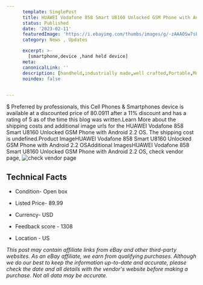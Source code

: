 ```yaml
---
      template: SinglePost
      title: HUAWEI Vodafone 858 Smart U8160 Unlocked GSM Phone with Android 2.2 OS
      status: Published
      date: '2023-02-11'
      featuredImage: 'https://i.ebayimg.com/thumbs/images/g/-zAAAOSw7sFjbDeD/s-l225.jpg'
      category: News , Updates

      excerpt: >-
        [smartphone,device ,hand held device]
      meta:
      canonicalLink: ''
      description: [handheld,industrially made,well crafted,Portable,Mobile,Compact,Convenient,Lightweight,Maneuverable,Man-portable,Miniature,Carriable,Hand-held,Light,Holdable,Transportable,Mobile device,Pocket-sized,On-the-go,Wireless,Cordless,Compact size,Convenient size, smartphone,device ,hand held device]
      noindex: false

        
---
```

$
    Preferred by professionals, this Cell Phones & Smartphones device is available at a discounted price of 80.0911 after a 11% discount and has a rating of 5 as of the time this blog was written.Learn More about the shipping costs and additional image urls for the HUAWEI Vodafone 858 Smart U8160 Unlocked GSM Phone with Android 2.2 OS. The shipping cost is undefined.Product ImageHUAWEI Vodafone 858 Smart U8160 Unlocked GSM Phone with Android 2.2 OSAdditional ImagesHUAWEI Vodafone 858 Smart U8160 Unlocked GSM Phone with Android 2.2 OS, check vendor page, ![check vendor page](https://origin-galleryplus.ebayimg.com/ws/web/275533858092_2_0_1/225x225.jpg,https://origin-galleryplus.ebayimg.com/ws/web/275533858092_3_0_1/225x225.jpg,https://origin-galleryplus.ebayimg.com/ws/web/275533858092_4_0_1/225x225.jpg,https://origin-galleryplus.ebayimg.com/ws/web/275533858092_5_0_1/225x225.jpg,https://origin-galleryplus.ebayimg.com/ws/web/275533858092_6_0_1/225x225.jpg)
    
    

 ## Technical Facts 



     
      

 - Condition- Open box 


      

 - Listed Price- 89.99 


      

 - Currency- USD 


      

 - Feedback score - 1308 


      

 - Location - US 


      
      

 *_This post may contain affiliate links from eBay and other third-party websites. As an eBay affiliate, we earn from qualifying purchases. Although we do our best to keep the information up-to-date and accurate, please check the date and all details with the vendor's website before making a purchase. Not all data may be accurate._*



    
    
    
    
    